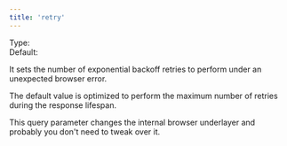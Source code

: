 ```yaml
---
title: 'retry'
--- 
```


Type: <Type children='<number>'/><br/>
Default: <Type children='5' />

It sets the number of exponential backoff retries to perform under an unexpected browser error.

The default value is optimized to perform the maximum number of retries during the response lifespan.

This query parameter changes the internal browser underlayer and probably you don't need to tweak over it.
